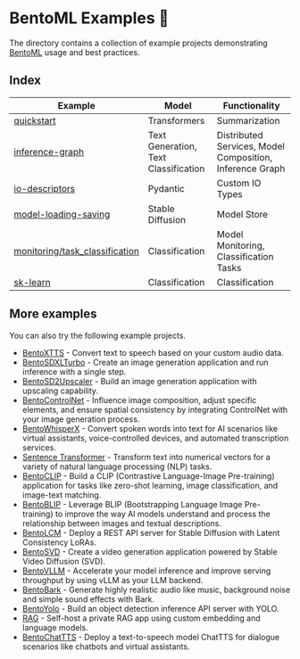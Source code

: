 # BentoML Examples 🎨

The directory contains a collection of example projects demonstrating
[BentoML](https://github.com/bentoml/BentoML) usage and best practices.

## Index

| Example | Model | Functionality |
| --- | --- | --- |
| [quickstart](./quickstart/) | Transformers | Summarization |
| [inference-graph](./inference-graph/) | Text Generation, Text Classification | Distributed Services, Model Composition, Inference Graph |
| [io-descriptors](./io-descriptors/) | Pydantic | Custom IO Types |
| [model-loading-saving](./model-loading-saving/) | Stable Diffusion | Model Store |
| [monitoring/task_classification](./monitoring/task_classification/) | Classification | Model Monitoring, Classification Tasks |
| [sk-learn](./sk-learn/) | Classification | Classification |

## More examples

You can also try the following example projects.

- [BentoXTTS](https://github.com/bentoml/BentoXTTS) - Convert text to speech based on your custom audio data.
- [BentoSDXLTurbo](https://github.com/bentoml/BentoSDXLTurbo) - Create an image generation application and run inference with a single step.
- [BentoSD2Upscaler](https://github.com/bentoml/BentoSD2Upscaler) - Build an image generation application with upscaling capability.
- [BentoControlNet](https://github.com/bentoml/BentoControlNet/) - Influence image composition, adjust specific elements, and ensure spatial consistency by integrating ControlNet with your image generation process.
- [BentoWhisperX](https://github.com/bentoml/BentoWhisperX) - Convert spoken words into text for AI scenarios like virtual assistants, voice-controlled devices, and automated transcription services.
- [Sentence Transformer](https://github.com/bentoml/BentoSentenceTransformers) - Transform text into numerical vectors for a variety of natural language processing (NLP) tasks.
- [BentoCLIP](https://github.com/bentoml/BentoClip) - Build a CLIP (Contrastive Language-Image Pre-training) application for tasks like zero-shot learning, image classification, and image-text matching.
- [BentoBLIP](https://github.com/bentoml/BentoBlip) - Leverage BLIP (Bootstrapping Language Image Pre-training) to improve the way AI models understand and process the relationship between images and textual descriptions.
- [BentoLCM](https://github.com/bentoml/BentoLCM) - Deploy a REST API server for Stable Diffusion with Latent Consistency LoRAs.
- [BentoSVD](https://github.com/bentoml/BentoSVD) - Create a video generation application powered by Stable Video Diffusion (SVD).
- [BentoVLLM](https://github.com/bentoml/BentoVLLM) - Accelerate your model inference and improve serving throughput by using vLLM as your LLM backend.
- [BentoBark](https://github.com/bentoml/BentoBark) - Generate highly realistic audio like music, background noise and simple sound effects with Bark.
- [BentoYolo](https://github.com/bentoml/BentoYolo) - Build an object detection inference API server with YOLO.
- [RAG](https://github.com/bentoml/rag-tutorials) - Self-host a private RAG app using custom embedding and language models.
- [BentoChatTTS](https://github.com/bentoml/BentoChatTTS) - Deploy a text-to-speech model ChatTTS for dialogue scenarios like chatbots and virtual assistants.
